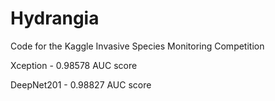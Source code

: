# Hydrangia
Code for the Kaggle Invasive Species Monitoring Competition

Xception - 0.98578 AUC score

DeepNet201 - 0.98827 AUC score
